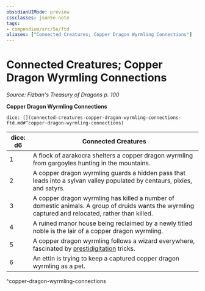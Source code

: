 ```yaml
---
obsidianUIMode: preview
cssclasses: json5e-note
tags:
- compendium/src/5e/ftd
aliases: ["Connected Creatures; Copper Dragon Wyrmling Connections"]
---
```

# Connected Creatures; Copper Dragon Wyrmling Connections
*Source: Fizban's Treasury of Dragons p. 100* 

**Copper Dragon Wyrmling Connections**

`dice: [](connected-creatures-copper-dragon-wyrmling-connections-ftd.md#^copper-dragon-wyrmling-connections)`

| dice: d6 | Connected Creatures |
|----------|---------------------|
| 1 | A flock of aarakocra shelters a copper dragon wyrmling from gargoyles hunting in the mountains. |
| 2 | A copper dragon wyrmling guards a hidden pass that leads into a sylvan valley populated by centaurs, pixies, and satyrs. |
| 3 | A copper dragon wyrmling has killed a number of domestic animals. A group of druids wants the wyrmling captured and relocated, rather than killed. |
| 4 | A ruined manor house being reclaimed by a newly titled noble is the lair of a copper dragon wyrmling. |
| 5 | A copper dragon wyrmling follows a wizard everywhere, fascinated by [prestidigitation](compendium/spells/prestidigitation.md) tricks. |
| 6 | An ettin is trying to keep a captured copper dragon wyrmling as a pet. |
^copper-dragon-wyrmling-connections